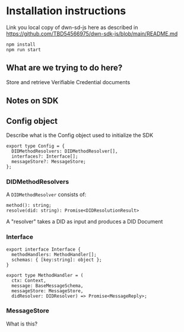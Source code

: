 # Installation instructions

Link you local copy of dwn-sd-js here as described  in https://github.com/TBD54566975/dwn-sdk-js/blob/main/README.md

```
npm install
npm run start
```

## What are we trying to do here?

Store and retrieve Verifiable Credential documents

## Notes on SDK

## Config object

Describe what is the Config object used to initialize the SDK

```
export type Config = {
  DIDMethodResolvers: DIDMethodResolver[],
  interfaces?: Interface[];
  messageStore?: MessageStore;
};
```

### DIDMethodResolvers

A `DIDMethodResolver` consists of:
```
method(): string;
resolve(did: string): Promise<DIDResolutionResult>
```

A "resolver" takes a DID as input and produces a DID Document

### Interface

``` Javscript
export interface Interface {
  methodHandlers: MethodHandler[];
  schemas: { [key:string]: object };
}

export type MethodHandler = (
  ctx: Context,
  message: BaseMessageSchema,
  messageStore: MessageStore,
  didResolver: DIDResolver) => Promise<MessageReply>;
```

### MessageStore

What is this?
